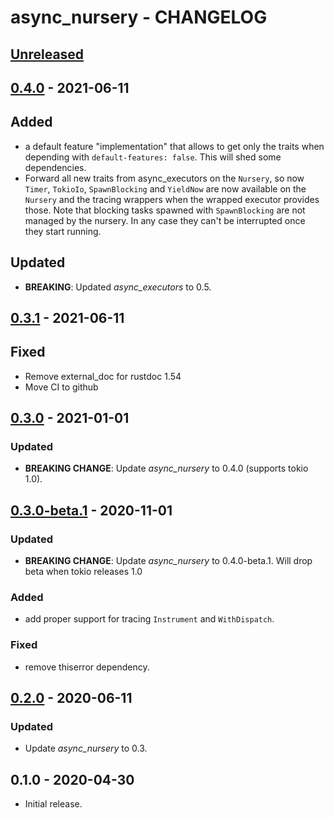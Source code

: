 # async_nursery - CHANGELOG

## [Unreleased]

  [Unreleased]: https://github.com/najamelan/async_nursery/compare/0.3.1...dev

## [0.4.0] - 2021-06-11

  [0.4.0]: https://github.com/najamelan/async_nursery/compare/0.3.1...0.4.0
  
## Added
  - a default feature "implementation" that allows to get only the traits when
    depending with `default-features: false`. This will shed some dependencies.
  - Forward all new traits from async_executors on the `Nursery`, so now 
    `Timer`, `TokioIo`, `SpawnBlocking` and `YieldNow` are now available on
    the `Nursery` and the tracing wrappers when the wrapped executor provides those.
    Note that blocking tasks spawned with `SpawnBlocking` are not managed by
    the nursery. In any case they can't be interrupted once they start running.

## Updated
  - **BREAKING**: Updated _async_executors_ to 0.5.

## [0.3.1] - 2021-06-11

  [0.3.1]: https://github.com/najamelan/async_nursery/compare/0.3.0...0.3.1

## Fixed
  - Remove external_doc for rustdoc 1.54
  - Move CI to github


## [0.3.0] - 2021-01-01

[0.3.0]: https://github.com/najamelan/async_nursery/compare/0.3.0-beta.1...0.3.0

### Updated
  - **BREAKING CHANGE**: Update _async_nursery_ to 0.4.0 (supports tokio 1.0).

## [0.3.0-beta.1] - 2020-11-01

[0.3.0-beta.1]: https://github.com/najamelan/async_nursery/compare/0.2.0...0.3.0-beta.1

### Updated
  - **BREAKING CHANGE**: Update _async_nursery_ to 0.4.0-beta.1. Will drop beta when tokio releases 1.0

### Added
  - add proper support for tracing `Instrument` and `WithDispatch`.

### Fixed
  - remove thiserror dependency.

## [0.2.0] - 2020-06-11

[0.2.0]: https://github.com/najamelan/async_nursery/compare/0.1.0...0.2.0

### Updated
  - Update _async_nursery_ to 0.3.

## 0.1.0 - 2020-04-30

  - Initial release.




